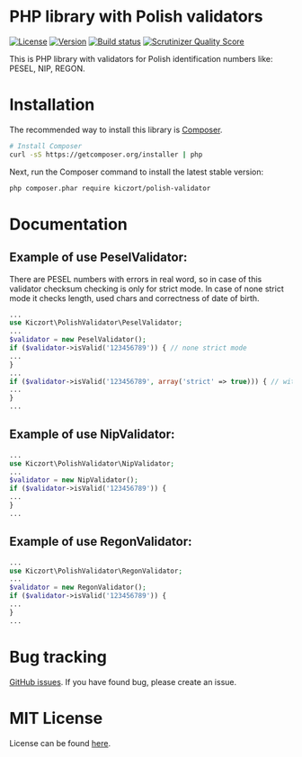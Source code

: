 PHP library with Polish validators 
==================================

[![License](https://img.shields.io/packagist/l/kiczort/polish-validator.svg)](https://packagist.org/packages/kiczort/polish-validator)
[![Version](https://img.shields.io/packagist/v/kiczort/polish-validator.svg)](https://packagist.org/packages/kiczort/polish-validator)
[![Build status](https://travis-ci.org/kiczort/polish-validator.svg)](http://travis-ci.org/kiczort/polish-validator)
[![Scrutinizer Quality Score](https://img.shields.io/scrutinizer/g/kiczort/polish-validator.svg)](https://scrutinizer-ci.com/g/kiczort/polish-validator/)

This is PHP library with validators for Polish identification numbers like: PESEL, NIP, REGON.
 
 
# Installation

The recommended way to install this library is
[Composer](http://getcomposer.org).

```bash
# Install Composer
curl -sS https://getcomposer.org/installer | php
```

Next, run the Composer command to install the latest stable version:

```bash
php composer.phar require kiczort/polish-validator
```

# Documentation

## Example of use PeselValidator:

There are PESEL numbers with errors in real word, so in case of this validator checksum checking is only for strict mode.
In case of none strict mode it checks length, used chars and correctness of date of birth.

```php
...
use Kiczort\PolishValidator\PeselValidator;
...
$validator = new PeselValidator();
if ($validator->isValid('123456789')) { // none strict mode
...
}
...
if ($validator->isValid('123456789', array('strict' => true))) { // with strict mode
...
}
...
```

## Example of use NipValidator:

```php
...
use Kiczort\PolishValidator\NipValidator;
...
$validator = new NipValidator();
if ($validator->isValid('123456789')) {
...
}
...
```

## Example of use RegonValidator:

```php
...
use Kiczort\PolishValidator\RegonValidator;
...
$validator = new RegonValidator();
if ($validator->isValid('123456789')) {
...
}
...
```

# Bug tracking

[GitHub issues](https://github.com/kiczort/polish-validator/issues).
If you have found bug, please create an issue.


# MIT License

License can be found [here](https://github.com/kiczort/polish-validator/blob/master/LICENSE).

